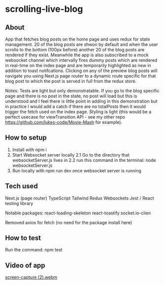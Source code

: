 # scrolling-live-blog

## About

App that fetches blog posts on the home page and uses redux for state management. 20 of the blog posts are shwon by default and when the user scrolls to the bottom (100px before) another 20 of the blog posts are rendered if they exist. Meanwhile the app is also subscribed to a mock websocket channel which intervally fires dummy posts which are rendered in real-time on the index page and are temporarily highlighted as new in addition to toast notifcations. Clicking on any of the preview blog posts will navigate you using Next.js page router to a dynamic route specific for that blog post to which the post is served in full from the redux store.

Notes: Tests are light but only demonstratable. If you go to the blog specific page and there is no post in the state, no post will load but this is understood and I feel there is little point in adding in this demonstration but in practice I would add a catch if there are no totalPosts then it would trigger the fetch used on the index page. Styling is light (this would be a perfect usecase for viewTransition API - see my other repo https://github.com/lukes-code/Movie-Mash for example).

## How to setup

1. Install with npm i
2. Start Websocket server locally
   2.1 Go to the directory that websocketServer.js lives in
   2.2 run this command in the terminal:
   node websocketServer.js
3. Run locally with npm run dev once websocket server is running

## Tech used

Next.js (page router)
TypeScript
Tailwind
Redux
Websockets
Jest / React testing library

Notable packages:
react-loading-skeleton
react-toastify
socket.io-clien

Removed axios for fetch (no need for the package install here)

## How to test

Run the command:
npm test

## Video of app

[screen-capture (2).webm](https://github.com/user-attachments/assets/8fef57f5-e673-4acd-a325-b8a40d77cf3d)
